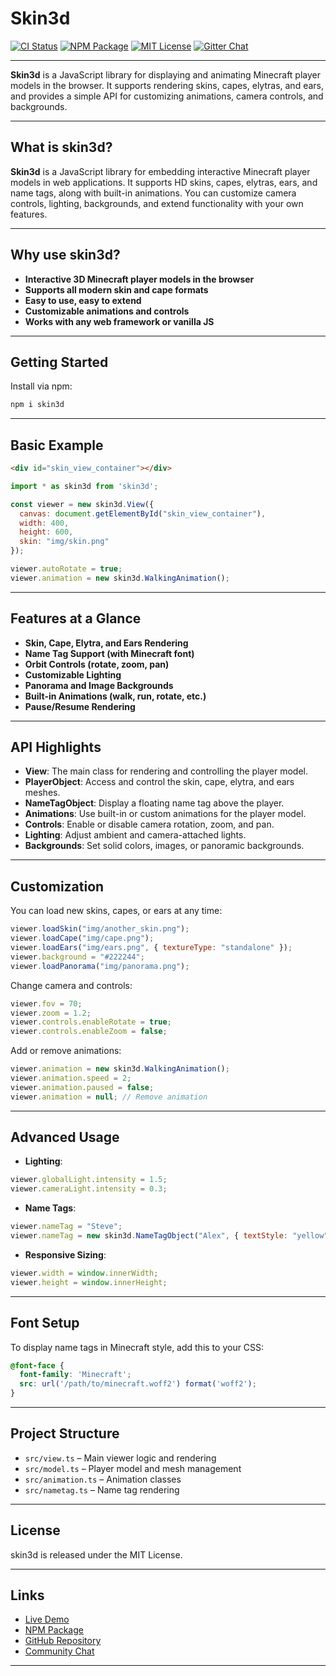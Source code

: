 # Skin3d

[![CI Status](https://img.shields.io/github/actions/workflow/status/cosmic-fi/skin3d/ci.yaml?branch=main&label=CI&logo=github&style=flat-square)](https://github.com/cosmic-fi/skin3d/actions?query=workflow:CI)
[![NPM Package](https://img.shields.io/npm/v/skin3d.svg?style=flat-square)](https://www.npmjs.com/package/skin3d)
[![MIT License](https://img.shields.io/badge/license-MIT-yellowgreen.svg?style=flat-square)](https://github.com/cosmic-fi/skin3d/blob/main/LICENSE)
[![Gitter Chat](https://img.shields.io/gitter/room/TechnologyAdvice/Stardust.svg?style=flat-square)](https://matrix.to/#/#skin3d:gitter.im)

---

**Skin3d** is a JavaScript library for displaying and animating Minecraft player models in the browser. It supports rendering skins, capes, elytras, and ears, and provides a simple API for customizing animations, camera controls, and backgrounds.

---

## What is skin3d?

**Skin3d** is a JavaScript library for embedding interactive Minecraft player models in web applications. It supports HD skins, capes, elytras, ears, and name tags, along with built-in animations. You can customize camera controls, lighting, backgrounds, and extend functionality with your own features.

---

## Why use skin3d?

- **Interactive 3D Minecraft player models in the browser**
- **Supports all modern skin and cape formats**
- **Easy to use, easy to extend**
- **Customizable animations and controls**
- **Works with any web framework or vanilla JS**

---

## Getting Started

Install via npm:

```sh
npm i skin3d
```

---

## Basic Example

```html
<div id="skin_view_container"></div>
```
```js
import * as skin3d from 'skin3d';

const viewer = new skin3d.View({
  canvas: document.getElementById("skin_view_container"),
  width: 400,
  height: 600,
  skin: "img/skin.png"
});

viewer.autoRotate = true;
viewer.animation = new skin3d.WalkingAnimation();
```

---

## Features at a Glance

- **Skin, Cape, Elytra, and Ears Rendering**
- **Name Tag Support (with Minecraft font)**
- **Orbit Controls (rotate, zoom, pan)**
- **Customizable Lighting**
- **Panorama and Image Backgrounds**
- **Built-in Animations (walk, run, rotate, etc.)**
- **Pause/Resume Rendering**
---

## API Highlights

- **View**: The main class for rendering and controlling the player model.
- **PlayerObject**: Access and control the skin, cape, elytra, and ears meshes.
- **NameTagObject**: Display a floating name tag above the player.
- **Animations**: Use built-in or custom animations for the player model.
- **Controls**: Enable or disable camera rotation, zoom, and pan.
- **Lighting**: Adjust ambient and camera-attached lights.
- **Backgrounds**: Set solid colors, images, or panoramic backgrounds.

---

## Customization

You can load new skins, capes, or ears at any time:

```js
viewer.loadSkin("img/another_skin.png");
viewer.loadCape("img/cape.png");
viewer.loadEars("img/ears.png", { textureType: "standalone" });
viewer.background = "#222244";
viewer.loadPanorama("img/panorama.png");
```

Change camera and controls:

```js
viewer.fov = 70;
viewer.zoom = 1.2;
viewer.controls.enableRotate = true;
viewer.controls.enableZoom = false;
```

Add or remove animations:

```js
viewer.animation = new skin3d.WalkingAnimation();
viewer.animation.speed = 2;
viewer.animation.paused = false;
viewer.animation = null; // Remove animation
```

---

## Advanced Usage

- **Lighting**:  
```js
viewer.globalLight.intensity = 1.5;
viewer.cameraLight.intensity = 0.3;
```

- **Name Tags**:  
```js
viewer.nameTag = "Steve";
viewer.nameTag = new skin3d.NameTagObject("Alex", { textStyle: "yellow" });
```

- **Responsive Sizing**:  
```js
viewer.width = window.innerWidth;
viewer.height = window.innerHeight;
```

---

## Font Setup

To display name tags in Minecraft style, add this to your CSS:

```css
@font-face {
  font-family: 'Minecraft';
  src: url('/path/to/minecraft.woff2') format('woff2');
}
```

---

## Project Structure

- `src/view.ts` – Main viewer logic and rendering
- `src/model.ts` – Player model and mesh management
- `src/animation.ts` – Animation classes
- `src/nametag.ts` – Name tag rendering
---

## License

skin3d is released under the MIT License.

---

## Links

- [Live Demo](https://skin3d.vercel.app/)
- [NPM Package](https://www.npmjs.com/package/skin3d)
- [GitHub Repository](https://github.com/cosmic-fi/skin3d)
- [Community Chat](https://matrix.to/#/#skin3d:gitter.im)

---
